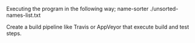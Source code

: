 Executing the program in the following way;
name-sorter ./unsorted-names-list.txt

Create a build pipeline like Travis or AppVeyor that execute build and test steps.
